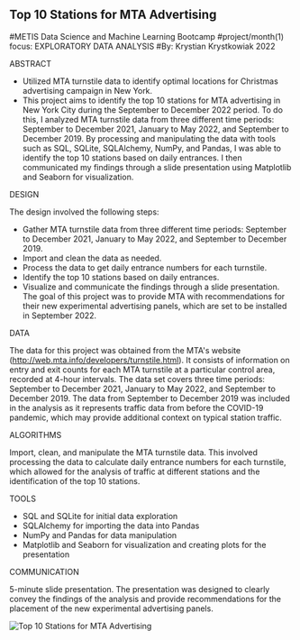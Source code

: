 ## Top 10 Stations for MTA Advertising

#METIS Data Science and Machine Learning Bootcamp 
#project/month(1) focus: EXPLORATORY DATA ANALYSIS
#By: Krystian Krystkowiak 2022

ABSTRACT
- Utilized MTA turnstile data to identify optimal locations for Christmas advertising campaign in New York.
- This project aims to identify the top 10 stations for MTA advertising in New York City during the September to December 2022 period. To do this, I analyzed MTA turnstile data from three different time periods: September to December 2021, January to May 2022, and September to December 2019. By processing and manipulating the data with tools such as SQL, SQLite, SQLAlchemy, NumPy, and Pandas, I was able to identify the top 10 stations based on daily entrances. I then communicated my findings through a slide presentation using Matplotlib and Seaborn for visualization.

DESIGN

The design involved the following steps:
- Gather MTA turnstile data from three different time periods: September to December 2021, January to May 2022, and September to December 2019.
- Import and clean the data as needed.
- Process the data to get daily entrance numbers for each turnstile.
- Identify the top 10 stations based on daily entrances.
- Visualize and communicate the findings through a slide presentation.
The goal of this project was to provide MTA with recommendations for their new experimental advertising panels, which are set to be installed in September 2022.

DATA

The data for this project was obtained from the MTA's website (http://web.mta.info/developers/turnstile.html). It consists of information on entry and exit counts for each MTA turnstile at a particular control area, recorded at 4-hour intervals. The data set covers three time periods: September to December 2021, January to May 2022, and September to December 2019. The data from September to December 2019 was included in the analysis as it represents traffic data from before the COVID-19 pandemic, which may provide additional context on typical station traffic.

ALGORITHMS

Import, clean, and manipulate the MTA turnstile data. This involved processing the data to calculate daily entrance numbers for each turnstile, which allowed for the analysis of traffic at different stations and the identification of the top 10 stations.

TOOLS

- SQL and SQLite for initial data exploration
- SQLAlchemy for importing the data into Pandas
- NumPy and Pandas for data manipulation
- Matplotlib and Seaborn for visualization and creating plots for the presentation

COMMUNICATION

5-minute slide presentation.
The presentation was designed to clearly convey the findings of the analysis and provide recommendations for the placement of the new experimental advertising panels.

![Top 10 Stations for MTA Advertising](image_url)


